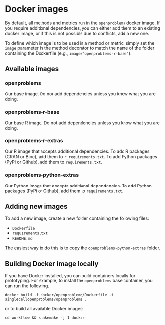 # Docker images

By default, all methods and metrics run in the `openproblems` docker image. If you require additional dependencies, you can either add them to an existing docker image, or if this is not possible due to conflicts, add a new one.

To define which image is to be used in a method or metric, simply set the `image` parameter in the method decorator to match the name of the folder containing the Dockerfile (e.g., `image="openproblems-r-base"`).

## Available images

### openproblems

Our base image. Do not add dependencies unless you know what you are doing.

### openproblems-r-base

Our base R image. Do not add dependencies unless you know what you are doing.

### openproblems-r-extras

Our R image that accepts additional dependencies. To add R packages (CRAN or Bioc), add them to `r_requirements.txt`. To add Python packages (PyPi or Github), add them to `requirements.txt`.

### openproblems-python-extras

Our Python image that accepts additional dependencies. To add Python packages (PyPi or Github), add them to `requirements.txt`.

## Adding new images

To add a new image, create a new folder containing the following files:

* `Dockerfile`
* `requirements.txt`
* `README.md`

The easiest way to do this is to copy the `openproblems-python-extras` folder.

## Building Docker image locally

If you have Docker installed, you can build containers locally for prototyping. For example, to install the `openproblems` base container, you can run the following.
```
docker build -f docker/openproblems/Dockerfile -t singlecellopenproblems/openproblems .
```
or to build all available Docker images:
```
cd workflow && snakemake -j 1 docker
```
